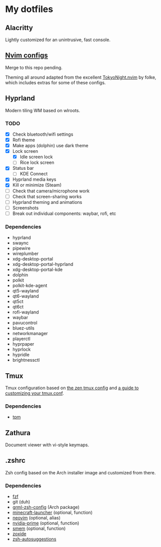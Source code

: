 # My dotfiles

## Alacritty
Lightly customized for an unintrusive, fast console.

## [Nvim configs](https://github.com/giodueck/nvim)
Merge to this repo pending.

Theming all around adapted from the excellent [TokyoNight.nvim](https://github.com/folke/tokyonight.nvim) by folke, which includes extras for some of these configs.

## Hyprland
Modern tiling WM based on wlroots.

### TODO
- [x] Check bluetooth/wifi settings
- [x] Rofi theme
- [x] Make apps (dolphin) use dark theme
- [x] Lock screen
    - [x] Idle screen lock
    - [ ] Rice lock screen
- [x] Status bar
    - [ ] KDE Connect
- [x] Hyprland media keys
- [x] Kill or minimize (Steam)
- [ ] Check that camera/microphone work
- [ ] Check that screen-sharing works
- [ ] Hyprland theming and animations
- [ ] Screenshots
- [ ] Break out individual components: waybar, rofi, etc

### Dependencies
- hyprland
- swaync
- pipewire
- wireplumber
- xdg-desktop-portal
- xdg-desktop-portal-hyprland
- xdg-desktop-portal-kde
- dolphin
- polkit
- polkit-kde-agent
- qt5-wayland
- qt6-wayland
- qt5ct
- qt6ct
- rofi-wayland
- waybar
- pavucontrol
- bluez-utils
- networkmanager
- playerctl
- hyprpaper
- hyprlock
- hypridle
- brightnessctl

## Tmux
Tmux configuration based on [the zen tmux config](https://www.youtube.com/watch?v=DzNmUNvnB04)
and [a guide to customizing your tmux.conf](https://hamvocke.com/blog/a-guide-to-customizing-your-tmux-conf/).

### Dependencies
- [tpm](https://github.com/tmux-plugins/tpm)

## Zathura
Document viewer with vi-style keymaps.

## .zshrc
Zsh config based on the Arch installer image and customized from there.

### Dependencies
- [fzf](https://github.com/junegunn/fzf)
- git (duh)
- [grml-zsh-config](https://archlinux.org/packages/?name=grml-zsh-config) (Arch package)
- [minecraft-launcher](https://aur.archlinux.org/packages/minecraft-launcher) (optional, function)
- [neovim](https://github.com/neovim/neovim) (optional, alias)
- [nvidia-prime](https://archlinux.org/packages/extra/any/nvidia-prime/) (optional, function)
- [smem](https://www.selenic.com/smem/) (optional, function)
- [zoxide](https://github.com/ajeetdsouza/zoxide)
- [zsh-autosuggestions](https://github.com/zsh-users/zsh-autosuggestions)
